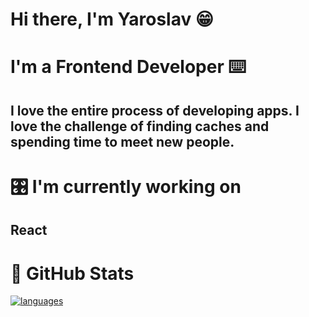 # Hi there, I'm Yaroslav  😁

# I'm a Frontend Developer  ⌨️

## I love the entire process of developing apps. I love the challenge of finding caches and spending time to meet new people.

# 🎛 I'm currently working on

## React

# 🥬  GitHub Stats 

<!-- [![Yaroslav's github stats](https://github-readme-stats.vercel.app/api?username=yaroslavx)](https://github.com/yaroslavx) -->
[![languages](https://github-readme-stats.vercel.app/api/top-langs/?username=yaroslavx&bg_color=#ffffff,1e2430&count_private=true&border_radius=15&border_color=#fefefe&layout=compact&card_width=250&hide_border=true&theme=light)](https://github.com/anuraghazra/github-readme-stats)

